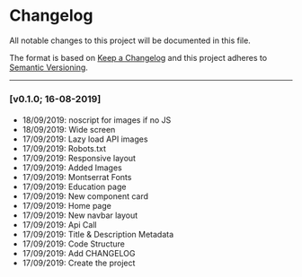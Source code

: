 # Changelog

All notable changes to this project will be documented in this file.

The format is based on [Keep a Changelog](http://keepachangelog.com/en/1.0.0/)
and this project adheres to [Semantic Versioning](http://semver.org/spec/v2.0.0.html).

---

### [v0.1.0; 16-08-2019]

#### 
- 18/09/2019: noscript for images if no JS
- 18/09/2019: Wide screen
- 17/09/2019: Lazy load API images
- 17/09/2019: Robots.txt
- 17/09/2019: Responsive layout
- 17/09/2019: Added Images
- 17/09/2019: Montserrat Fonts
- 17/09/2019: Education page
- 17/09/2019: New component card
- 17/09/2019: Home page
- 17/09/2019: New navbar layout
- 17/09/2019: Api Call
- 17/09/2019: Title & Description Metadata
- 17/09/2019: Code Structure
- 17/09/2019: Add CHANGELOG
- 17/09/2019: Create the project
